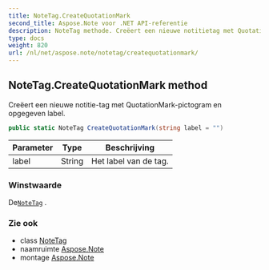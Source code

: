 ```yaml
---
title: NoteTag.CreateQuotationMark
second_title: Aspose.Note voor .NET API-referentie
description: NoteTag methode. Creëert een nieuwe notitietag met QuotationMarkpictogram en opgegeven label.
type: docs
weight: 820
url: /nl/net/aspose.note/notetag/createquotationmark/
---
```

## NoteTag.CreateQuotationMark method

Creëert een nieuwe notitie-tag met QuotationMark-pictogram en opgegeven label.

```csharp
public static NoteTag CreateQuotationMark(string label = "")
```

| Parameter | Type | Beschrijving |
| --- | --- | --- |
| label | String | Het label van de tag. |

### Winstwaarde

De[`NoteTag`](../) .

### Zie ook

* class [NoteTag](../)
* naamruimte [Aspose.Note](../../notetag/)
* montage [Aspose.Note](../../../)


